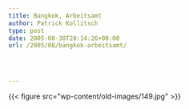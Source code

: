 ```yaml
---
title: Bangkok, Arbeitsamt
author: Patrick Kollitsch
type: post
date: 2005-08-30T20:14:26+00:00
url: /2005/08/bangkok-arbeitsamt/




---
```

{{< figure src="wp-content/old-images/149.jpg" >}}
